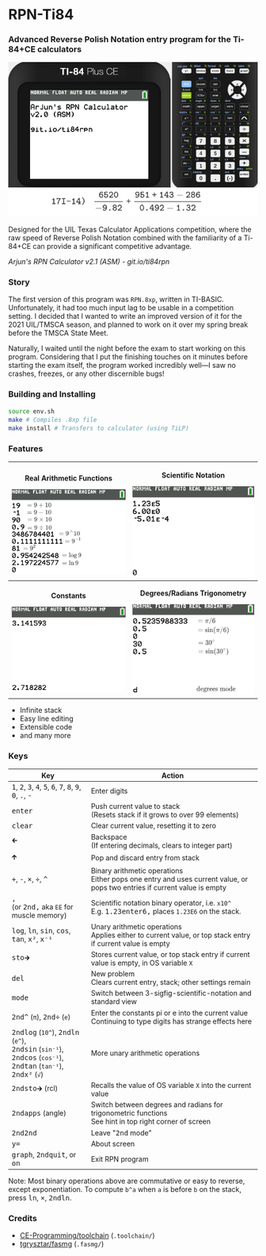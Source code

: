 # RPN-Ti84

### Advanced Reverse Polish Notation entry program for the Ti-84+CE calculators

<p align="center"><img src=".github/demo.gif" alt="Demo GIF" /></p>

Designed for the UIL Texas Calculator Applications competition, where the raw speed of Reverse Polish Notation combined with the familiarity of a Ti-84+CE can provide a significant competitive advantage.

*Arjun's RPN Calculator v2.1 (ASM) - git.io/ti84rpn*

### Story

The first version of this program was `RPN.8xp`, written in TI-BASIC. Unfortunately, it had too much input lag to be usable in a competition setting. I decided that I wanted to write an improved version of it for the 2021 UIL/TMSCA season, and planned to work on it over my spring break before the TMSCA State Meet.

Naturally, I waited until the night before the exam to start working on this program. Considering that I put the finishing touches on it minutes before starting the exam itself, the program worked incredibly well—I saw no crashes, freezes, or any other discernible bugs!

### Building and Installing

```bash
source env.sh
make # Compiles .8xp file
make install # Transfers to calculator (using TiLP)
```

### Features

| <p align="center">**Real Arithmetic Functions**</p>![](.github/arithmetic.png) | <p align="center">**Scientific Notation**</p>![](.github/scientific.png) |
| ------------------------------------------------------------ | ------------------------------------------------------------ |
| <p align="center">**Constants**</p>![](.github/constants.png) | <p align="center">**Degrees/Radians Trigonometry**</p>![](.github/degrad.png) |

- Infinite stack
- Easy line editing
- Extensible code
- and many more

### Keys

| Key                                                          | Action                                                       |
| ------------------------------------------------------------ | ------------------------------------------------------------ |
| <kbd>1</kbd>, <kbd>2</kbd>, <kbd>3</kbd>, <kbd>4</kbd>, <kbd>5</kbd>, <kbd>6</kbd>, <kbd>7</kbd>, <kbd>8</kbd>, <kbd>9</kbd>, <kbd>0</kbd>, <kbd>.</kbd>, <kbd>-</kbd> | Enter digits                                                 |
| <kbd>enter</kbd>                                             | Push current value to stack<br />(Resets stack if it grows to over 99 elements) |
| <kbd>clear</kbd>                                             | Clear current value, resetting it to zero                    |
| <kbd>🡰</kbd>                                                 | Backspace<br />(If entering decimals, clears to integer part) |
| <kbd>🡱</kbd>                                                 | Pop and discard entry from stack                             |
| <kbd>+</kbd>, <kbd>-</kbd>, <kbd>×</kbd>, <kbd>÷</kbd>, <kbd>^</kbd> | Binary arithmetic operations<br />Either pops one entry and uses current value, or pops two entries if current value is empty |
| <kbd>,</kbd><br />(or <kbd>2nd</kbd><kbd>,</kbd> aka `EE` for muscle memory) | Scientific notation binary operator, i.e. `x10^`<br />E.g. <kbd>1.23</kbd><kbd>enter</kbd><kbd>6</kbd><kbd>,</kbd> places `1.23E6` on the stack. |
| <kbd>log</kbd>, <kbd>ln</kbd>, <kbd>sin</kbd>, <kbd>cos</kbd>, <kbd>tan</kbd>, <kbd>x²</kbd>, <kbd>x⁻¹</kbd> | Unary arithmetic operations<br />Applies either to current value, or top stack entry if current value is empty |
| <kbd>sto🡲</kbd>                                              | Stores current value, or top stack entry if current value is empty, in OS variable `X` |
| <kbd>del</kbd>                                               | New problem<br />Clears current entry, stack; other settings remain |
| <kbd>mode</kbd>                                              | Switch between 3-sigfig-scientific-notation and standard view |
| <kbd>2nd</kbd><kbd>^</kbd> (`π`), <kbd>2nd</kbd><kbd>÷</kbd> (`e`) | Enter the constants pi or e into the current value<br />Continuing to type digits has strange effects here |
| <kbd>2nd</kbd><kbd>log</kbd> (`10^`), <kbd>2nd</kbd><kbd>ln</kbd> (`e^`),<br /><kbd>2nd</kbd><kbd>sin</kbd> (`sin⁻¹`), <kbd>2nd</kbd><kbd>cos</kbd> (`cos⁻¹`),<br /><kbd>2nd</kbd><kbd>tan</kbd> (`tan⁻¹`), <kbd>2nd</kbd><kbd>x²</kbd> (`√`) | More unary arithmetic operations<br />                       |
| <kbd>2nd</kbd><kbd>sto🡲</kbd> (rcl)                          | Recalls the value of OS variable `X` into the current value  |
| <kbd>2nd</kbd><kbd>apps</kbd> (angle)                        | Switch between degrees and radians for trigonometric functions<br />See hint in top right corner of screen |
| <kbd>2nd</kbd><kbd>2nd</kbd>                                 | Leave "<kbd>2nd</kbd> mode"                                  |
| <kbd>y=</kbd>                                                | About screen                                                 |
| <kbd>graph</kbd>, <kbd>2nd</kbd><kbd>quit</kbd>, or <kbd>on</kbd> | Exit RPN program                                             |

Note: Most binary operations above are commutative or easy to reverse, except exponentiation. To compute `b^a` when `a` is before `b` on the stack, press <kbd>ln</kbd>, <kbd>×</kbd>, <kbd>2nd</kbd><kbd>ln</kbd>.

### Credits

- [CE-Programming/toolchain](https://github.com/CE-Programming/toolchain) (`.toolchain/`)
- [tgrysztar/fasmg](https://github.com/tgrysztar/fasmg) (`.fasmg/`)
